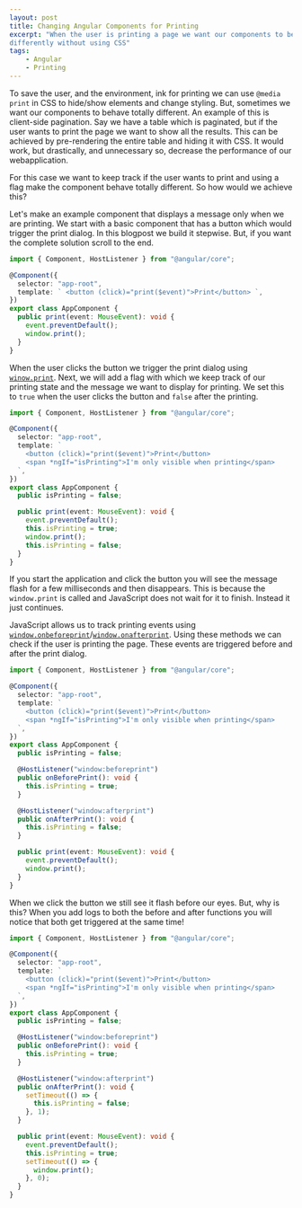 ```yaml
---
layout: post
title: Changing Angular Components for Printing
excerpt: "When the user is printing a page we want our components to behave
differently without using CSS"
tags:
    - Angular
    - Printing
---
```


To save the user, and the environment, ink for printing we can use
`@media print` in CSS to hide/show elements and change styling. But, sometimes
we want our components to behave totally different. An example of this is
client-side pagination. Say we have a table which is paginated, but if the user
wants to print the page we want to show all the results. This can be achieved by
pre-rendering the entire table and hiding it with CSS. It would work, but
drastically, and unnecessary so, decrease the performance of our webapplication.

For this case we want to keep track if the user wants to print and using a flag
make the component behave totally different. So how would we achieve this?

Let's make an example component that displays a message only when we are
printing. We start with a basic component that has a button which would trigger
the print dialog. In this blogpost we build it stepwise. But, if you want the
complete solution scroll to the end.

```typescript
import { Component, HostListener } from "@angular/core";

@Component({
  selector: "app-root",
  template: ` <button (click)="print($event)">Print</button> `,
})
export class AppComponent {
  public print(event: MouseEvent): void {
    event.preventDefault();
    window.print();
  }
}
```

When the user clicks the button we trigger the print dialog using
[`winow.print`][3]. Next, we will add a flag with which we keep track of our
printing state and the message we want to display for printing. We set this to
`true` when the user clicks the button and `false` after the printing.

```typescript
import { Component, HostListener } from "@angular/core";

@Component({
  selector: "app-root",
  template: `
    <button (click)="print($event)">Print</button>
    <span *ngIf="isPrinting">I'm only visible when printing</span>
  `,
})
export class AppComponent {
  public isPrinting = false;

  public print(event: MouseEvent): void {
    event.preventDefault();
    this.isPrinting = true;
    window.print();
    this.isPrinting = false;
  }
}
```

If you start the application and click the button you will see the message flash
for a few milliseconds and then disappears. This is because the `window.print`
is called and JavaScript does not wait for it to finish. Instead it just
continues.

JavaScript allows us to track printing events using
[`window.onbeforeprint`][1]/[`window.onafterprint`][2]. Using these methods we can
check if the user is printing the page. These events are triggered before and
after the print dialog.

```typescript
import { Component, HostListener } from "@angular/core";

@Component({
  selector: "app-root",
  template: `
    <button (click)="print($event)">Print</button>
    <span *ngIf="isPrinting">I'm only visible when printing</span>
  `,
})
export class AppComponent {
  public isPrinting = false;

  @HostListener("window:beforeprint")
  public onBeforePrint(): void {
    this.isPrinting = true;
  }

  @HostListener("window:afterprint")
  public onAfterPrint(): void {
    this.isPrinting = false;
  }

  public print(event: MouseEvent): void {
    event.preventDefault();
    window.print();
  }
}
```

When we click the button we still see it flash before our eyes. But, why is
this? When you add logs to both the before and after functions you will notice
that both get triggered at the same time!

```typescript
import { Component, HostListener } from "@angular/core";

@Component({
  selector: "app-root",
  template: `
    <button (click)="print($event)">Print</button>
    <span *ngIf="isPrinting">I'm only visible when printing</span>
  `,
})
export class AppComponent {
  public isPrinting = false;

  @HostListener("window:beforeprint")
  public onBeforePrint(): void {
    this.isPrinting = true;
  }

  @HostListener("window:afterprint")
  public onAfterPrint(): void {
    setTimeout(() => {
      this.isPrinting = false;
    }, 1);
  }

  public print(event: MouseEvent): void {
    event.preventDefault();
    this.isPrinting = true;
    setTimeout(() => {
      window.print();
    }, 0);
  }
}
```

[1]: https://developer.mozilla.org/en-US/docs/Web/API/WindowEventHandlers/onbeforeprint
[2]: https://developer.mozilla.org/en-US/docs/Web/API/Window/afterprint_event
[3]: https://developer.mozilla.org/en-US/docs/Web/API/Window/print
